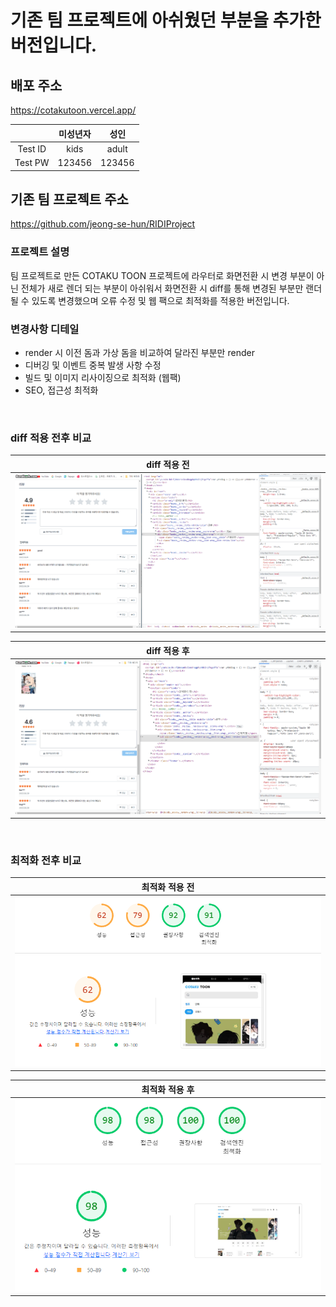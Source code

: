 # 기존 팀 프로젝트에 아쉬웠던 부분을 추가한 버전입니다.

## 배포 주소

https://cotakutoon.vercel.app/

|         | 미성년자 |  성인  |
| :-----: | :------: | :----: |
| Test ID |   kids   | adult  |
| Test PW |  123456  | 123456 |

## 기존 팀 프로젝트 주소

https://github.com/jeong-se-hun/RIDIProject

### 프로젝트 설명

팀 프로젝트로 만든 COTAKU TOON 프로젝트에 라우터로 화면전환 시 변경 부분이 아닌 전체가 새로 렌더 되는 부분이 아쉬워서 화면전환 시 diff를 통해 변경된 부분만 랜더 될 수 있도록 변경했으며 오류 수정 및 웹 팩으로 최적화를 적용한 버전입니다.

### 변경사항 디테일

- render 시 이전 돔과 가상 돔을 비교하여 달라진 부분만 render
- 디버깅 및 이벤트 중복 발생 사항 수정
- 빌드 및 이미지 리사이징으로 최적화 (웹팩)
- SEO, 접근성 최적화

<br/>

### diff 적용 전후 비교

|          diff 적용 전           |
| :-----------------------------: |
| <img src="./assets/diff1.gif"/> |

|          diff 적용 후           |
| :-----------------------------: |
| <img src="./assets/diff2.gif"/> |

<br/>

### 최적화 전후 비교

|         최적화 적용 전          |
| :-----------------------------: |
| <img src="./assets/ridi1.png"/> |

|         최적화 적용 후          |
| :-----------------------------: |
| <img src="./assets/ridi2.png"/> |

